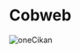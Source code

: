 # Cobweb

![oneCikan](https://github.com/erdeneryesil/Cobweb/assets/14914042/bc8d3835-b571-4e36-8b01-70303ac30b9e)

